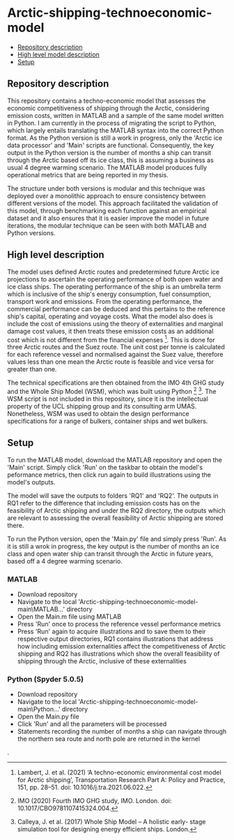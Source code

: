 # Arctic-shipping-technoeconomic-model
* [Repository description](#repository_description)
* [High level model description](#high_level_model_description)
* [Setup](#setup)

## Repository description
This repository contains a techno-economic model that assesses the economic competitiveness of shipping through the Arctic,
considering emission costs, written in MATLAB and a sample of the same model written in Python. I am currently in the process
of migrating the script to Python, which largely entails translating the MATLAB syntax into the correct Python format. As the Python 
version is still a work in progress, only the 'Arctic ice data processor' and 'Main' scripts are functional. Consequently, 
the key output in the Python version is the number of months a ship can transit through the Arctic based off its ice class, this is 
assuming a business as usual 4 degree warming scenario. The MATLAB model produces fully operational metrics that are being reported in my thesis. 

The structure under both versions is modular and this technique was deployed over a monolithic approach to ensure consistency between
different versions of the model. This approach facilitated the validation of this model, through benchmarking each function
against an empirical dataset and it also ensures that it is easier improve the model in future iterations, 
the modular technique can be seen with both MATLAB and Python versions. 

## High level description
The model uses defined Arctic routes and predetermined future Arctic ice projections to ascertain the operating performance of both
open water and ice class ships. The operating performance of the ship is an umbrella term which is inclusive of the ship's energy consumption,
fuel consumption, transport work and emissions. From the operating performance, the commercial performance can be deduced and this pertains to the reference
ship's capital, operating and voyage costs. What the model also does is include the cost of emissions using the theory of externalities
and marginal damage cost values, it then treats these emission costs as an additional cost which is not different from the financial expenses [^1]. This
is done for three Arctic routes and the Suez route. The unit cost per tonne is calculated for each reference vessel and normalised against the Suez value,
therefore values less than one mean the Arctic route is feasible and vice versa for greater than one. 

The technical specifications are then obtained from the IMO 4th GHG study and the Whole Ship Model (WSM), which was built using Python [^2] [^3]. The WSM script is not included in this repository, since it is the intellectual property of the UCL shipping group and its consulting arm UMAS. Nonetheless, WSM was used to obtain the design performance specifications for a range of bulkers, container ships and wet bulkers. 

## Setup
To run the MATLAB model, download the MATLAB repository and open the 'Main' script. Simply click 'Run' on the taskbar to obtain the model's peformance metrics, then
click run again to build illustrations using the model's outputs.

The model will save the outputs to folders 'RQ1' and 'RQ2'. The outputs in RQ1 refer to the difference that 
including emission costs has on the feasibility of Arctic shipping and under the RQ2 directory, the outputs which
are relevant to assessing the overall feasibility of Arctic shipping are stored there. 

To run the Python version, open the 'Main.py' file and simply press 'Run'. As it is still a wrok in progress,
the key output is the number of months an ice class and open water ship can transit through the Arctic in future years,
based off a 4 degree warming scenario. 

### MATLAB
* Download repository 
* Navigate to the local 'Arctic-shipping-technoeconomic-model-main\MATLAB...' directory
* Open the Main.m file using MATLAB
* Press 'Run' once to process the reference vessel performance metrics
* Press 'Run' again to acquire illustrations and to save them to their respective output directories, RQ1 contains illustrations that address how including emission externalities affect the competitiveness of Arctic shipping and RQ2 has illustrations which show the overall feasibility of shipping through the Arctic, inclusive of these externalities

### Python (Spyder 5.0.5)
* Download repository
* Navigate to the local 'Arctic-shipping-technoeconomic-model-main\Python...' directory
* Open the Main.py file 
* Click 'Run' and all the parameters will be processed
* Statements recording the number of months a ship can navigate through the northern sea route and north pole are returned in the kernel


[^1]: Lambert, J. et al. (2021) ‘A techno-economic environmental cost model for Arctic shipping’, Transportation Research Part A: Policy and Practice, 151, pp. 28–51. doi: 10.1016/j.tra.2021.06.022.
[^2]: IMO (2020) Fourth IMO GHG study, IMO. London. doi: 10.1017/CBO9781107415324.004.
[^3]: Calleya, J. et al. (2017) Whole Ship Model – A holistic early- stage simulation tool for designing energy efficient ships. London.

.




